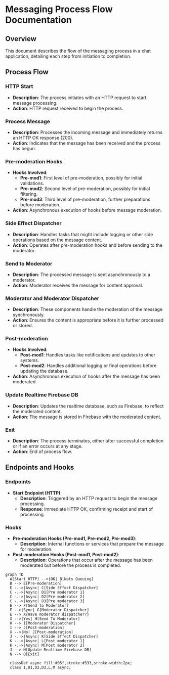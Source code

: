 
# Messaging Process Flow Documentation

## Overview
This document describes the flow of the messaging process in a chat application, detailing each step from initiation to completion.

## Process Flow

### HTTP Start
- **Description**: The process initiates with an HTTP request to start message processing.
- **Action**: HTTP request received to begin the process.

### Process Message
- **Description**: Processes the incoming message and immediately returns an HTTP OK response (200).
- **Action**: Indicates that the message has been received and the process has begun.

### Pre-moderation Hooks
- **Hooks Involved**:
  - **Pre-mod1**: First level of pre-moderation, possibly for initial validations.
  - **Pre-mod2**: Second level of pre-moderation, possibly for initial filtering.
  - **Pre-mod3**: Third level of pre-moderation, further preparations before moderation.
- **Action**: Asynchronous execution of hooks before message moderation.

### Side Effect Dispatcher
- **Description**: Handles tasks that might include logging or other side operations based on the message content.
- **Action**: Operates after pre-moderation hooks and before sending to the moderator.

### Send to Moderator
- **Description**: The processed message is sent asynchronously to a moderator.
- **Action**: Moderator receives the message for content approval.

### Moderator and Moderator Dispatcher
- **Description**: These components handle the moderation of the message synchronously.
- **Action**: Ensures the content is appropriate before it is further processed or stored.

### Post-moderation
- **Hooks Involved**:
  - **Post-mod1**: Handles tasks like notifications and updates to other systems.
  - **Post-mod2**: Handles additional logging or final operations before updating the database.
- **Action**: Asynchronous execution of hooks after the message has been moderated.

### Update Realtime Firebase DB
- **Description**: Updates the realtime database, such as Firebase, to reflect the moderated content.
- **Action**: The message is stored in Firebase with the moderated content.

### Exit
- **Description**: The process terminates, either after successful completion or if an error occurs at any stage.
- **Action**: End of process flow.

## Endpoints and Hooks

### Endpoints
- **Start Endpoint (HTTP)**:
  - **Description**: Triggered by an HTTP request to begin the message processing.
  - **Response**: Immediate HTTP OK, confirming receipt and start of processing.

### Hooks
- **Pre-moderation Hooks (Pre-mod1, Pre-mod2, Pre-mod3)**:
  - **Description**: Internal functions or services that prepare the message for moderation.
- **Post-moderation Hooks (Post-mod1, Post-mod2)**:
  - **Description**: Operations that occur after the message has been moderated but before the process is completed.

```mermaid
graph TD
  A[Start HTTP] -->|OK| B[Nats Queuing]
  B --> E[Pre-moderation]
  E -.->|Async| C[Side Effect Dispatcher]
  C -.->|Async| D1[Pre moderator 1]
  C -.->|Async| D2[Pre moderator 2]
  C -.->|Async| D3[Pre moderator 3]
  E --> F[Send to Moderator]
  F -->|Sync| G[Moderator Dispatcher]
  E --> X{Have moderator dispatcher?}
  X -->|Yes| H[Send To Moderator]
  H --> I[Moderator Dispatcher]
  I --> J[Post-moderation]
  X -->|No| J[Post-moderation]
  J -.->|Async| K[Side Effect Dispatcher]
  K -.->|Async| L[Post moderator 1]
  K -.->|Async| M[Post moderator 2]
  J --> N[Update Realtime Firebase DB]
  N --> O[Exit]

  classDef async fill:#05f,stroke:#333,stroke-width:2px;
  class I,D1,D2,D3,L,M async;
```

